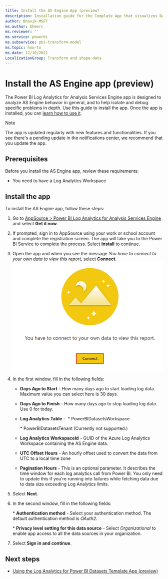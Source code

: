 ```yaml
---
title: Install the AS Engine App (preview)
description: Installation guide for the Template App that visualizes Dataset activity from Analysis Services
author: Bhavik-MSFT
ms.author: bhmerc
ms.reviewer: ''
ms.service: powerbi
ms.subservice: pbi-transform-model
ms.topic: how-to
ms.date: 12/10/2021
LocalizationGroup: Transform and shape data
---
```

# Install the AS Engine app (preview)

The Power BI Log Analytics for Analysis Services Engine app is designed to analyze AS Engine behavior in general, and to help isolate and debug specific problems in depth. Use this guide to install the app. Once the app is installed, you can [learn how to use it](desktop-loganalytics-reportguide-datasets.md).

>[!NOTE]
>The app is updated regularly with new features and functionalities. If you see there's a pending update in the notifications center, we recommend that you update the app.

## Prerequisites

Before you install the AS Engine app, review these requirements:

* You need to have a Log Analytics Workspace 

## Install the app

To install the AS Engine app, follow these steps:

1. Go to [AppSource > Power BI Log Analytics for Analysis Services Engine](https://appsource.microsoft.com/en-us/marketplace/apps?product=power-bi&search=Power%20BI%20Log%20Analytics%20for%20Analysis%20Services%20Engine&page=1) and select **Get it now**.

1. If prompted, sign in to AppSource using your work or school account and complete the registration screen. The app will take you to the Power BI Service to complete the process. Select **Install** to continue.

1. Open the app and when you see the message *You have to connect to your own data to view this report*, select **Connect**.
    ![Install AS Engine - Connect your own data](media/install-as-engine-app/InstallASEngine.png)

3. In the first window, fill in the following fields:

    * **Days Ago to Start** - How many days ago to start loading log data. Maximum value you can select here is 30 days.

    * **Days Ago to Finish** - How many days ago to stop loading log data. Use 0 for today. 
    * **Log Analytics Table** - 
 ​
       ​* PowerBIDatasetsWorkspace 

       ​* PowerBIDatasetsTenant (Currently not supported.)


    * **Log Analytics WorkspaceId** - GUID of the Azure Log Analytics Workspace containing the AS Engine data.

    * **UTC Offset Hours** - An hourly offset used to convert the data from UTC to a local time zone

    * **Pagination Hours** - This is an optional parameter. It describes the time window for each log analytics call from Power BI. You only need to update this if you're running into failures while fetching data due to data size exceeding Log Analytics limits.
​

4. Select **Next**.

5. In the second window, fill in the following fields:

   ​* **Authentication method** - Select your authentication method. The default authentication method is *OAuth2*.

   ​* **Privacy level setting for this data source** - Select *Organizational* to enable app access to all the data sources in your organization.


6. Select **Sign in and continue**.

## Next steps

* [Using the Log Analytics for Power BI Datasets Template App (preview)](desktop-loganalytics-reportguide-datasets.md)